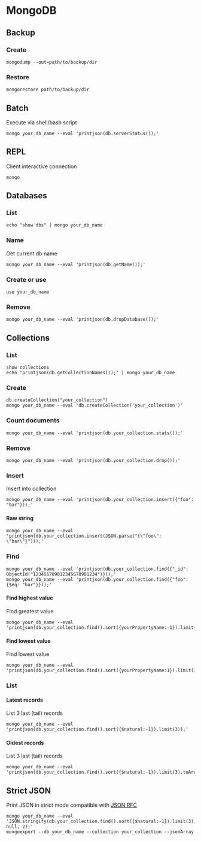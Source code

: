 # MongoDB

## Backup

### Create

    mongodump --out=path/to/backup/dir

### Restore

    mongorestore path/to/backup/dir

## Batch

Execute via shell/bash script

    mongo your_db_name --eval 'printjson(db.serverStatus());'

## REPL

Client interactive connection

    mongo

## Databases

### List

    echo "show dbs" | mongo your_db_name

### Name

Get current db name

    mongo your_db_name --eval 'printjson(db.getName());'

### Create or use

    use your_db_name

### Remove

    mongo your_db_name --eval 'printjson(db.dropDatabase());'

## Collections

### List

    show collections
    echo "printjson(db.getCollectionNames());" | mongo your_db_name

### Create

    db.createCollection("your_collection")
    mongo your_db_name --eval "db.createCollection('your_collection')"

### Count documents

    mongo your_db_name --eval 'printjson(db.your_collection.stats());'

### Remove

    mongo your_db_name --eval 'printjson(db.your_collection.drop());'

### Insert

Insert into collection

    mongo your_db_name --eval 'printjson(db.your_collection.insert({"foo": "bar"}));'

#### Raw string

    mongo your_db_name --eval 'printjson(db.your_collection.insert(JSON.parse("{\"foo\": \"bar\"}")));'

### Find

    mongo your_db_name --eval 'printjson(db.your_collection.find({"_id": ObjectId("123456789012345678901234")}));'
    mongo your_db_name --eval 'printjson(db.your_collection.find({"foo": {$eq: "bar"}}));'

#### Find highest value

Find greatest value

    mongo your_db_name --eval 'printjson(db.your_collection.find().sort({yourPropertyName:-1}).limit(1));'

#### Find lowest value

Find lowest value

    mongo your_db_name --eval 'printjson(db.your_collection.find().sort({yourPropertyName:1}).limit(1));'

### List

#### Latest records

List 3 last (tail) records

    mongo your_db_name --eval 'printjson(db.your_collection.find().sort({$natural:-1}).limit(3));'

#### Oldest records

List 3 last (tail) records

    mongo your_db_name --eval 'printjson(db.your_collection.find().sort({$natural:-1}).limit(3).toArray());'

## Strict JSON

Print JSON in strict mode compatible with [JSON RFC](http://www.json.org)

    mongo your_db_name --eval 'JSON.stringify(db.your_collection.find().sort({$natural:-1}).limit(3).toArray(), null, 2);'
    mongoexport --db your_db_name --collection your_collection --jsonArray
